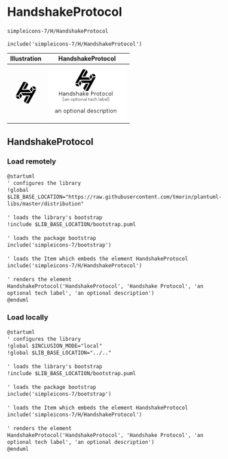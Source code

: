 # HandshakeProtocol


```text
simpleicons-7/H/HandshakeProtocol
```

```text
include('simpleicons-7/H/HandshakeProtocol')
```



| Illustration | HandshakeProtocol |
| :---: | :---: |
| ![illustration for Illustration](../../simpleicons-7/H/HandshakeProtocol.png) | ![illustration for HandshakeProtocol](../../simpleicons-7/H/HandshakeProtocol.Local.png) |




## HandshakeProtocol

### Load remotely
```plantuml
@startuml
' configures the library
!global $LIB_BASE_LOCATION="https://raw.githubusercontent.com/tmorin/plantuml-libs/master/distribution"

' loads the library's bootstrap
!include $LIB_BASE_LOCATION/bootstrap.puml

' loads the package bootstrap
include('simpleicons-7/bootstrap')

' loads the Item which embeds the element HandshakeProtocol
include('simpleicons-7/H/HandshakeProtocol')

' renders the element
HandshakeProtocol('HandshakeProtocol', 'Handshake Protocol', 'an optional tech label', 'an optional description')
@enduml
```

### Load locally
```plantuml
@startuml
' configures the library
!global $INCLUSION_MODE="local"
!global $LIB_BASE_LOCATION="../.."

' loads the library's bootstrap
!include $LIB_BASE_LOCATION/bootstrap.puml

' loads the package bootstrap
include('simpleicons-7/bootstrap')

' loads the Item which embeds the element HandshakeProtocol
include('simpleicons-7/H/HandshakeProtocol')

' renders the element
HandshakeProtocol('HandshakeProtocol', 'Handshake Protocol', 'an optional tech label', 'an optional description')
@enduml
```

